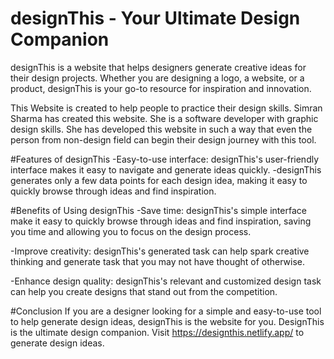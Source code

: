 # designThis - Your Ultimate Design Companion

designThis is a website that helps designers generate creative ideas for their design projects. Whether you are designing a logo, a website, or a product, designThis is your go-to resource for inspiration and innovation. 

This Website is created to help people to practice their design skills. Simran Sharma has created this website. She is a software developer with graphic design skills. She has developed this website in such a way that even the person from non-design field can begin their design journey with this tool.

#Features of designThis
  -Easy-to-use interface: designThis's user-friendly interface makes it easy to navigate and generate ideas quickly.
  -designThis generates only a few data points for each design idea, making it easy to quickly browse through ideas and find inspiration.
  
#Benefits of Using designThis
  -Save time: designThis's simple interface make it easy to quickly browse through ideas and find inspiration, saving you time and allowing you to focus on the design process.

  -Improve creativity: designThis's generated task can help spark creative thinking and generate task that you may not have thought of otherwise.

  -Enhance design quality: designThis's relevant and customized design task can help you create designs that stand out from the competition.
  
#Conclusion
If you are a designer looking for a simple and easy-to-use tool to help generate design ideas, designThis is the website for you. DesignThis is the ultimate design companion. Visit https://designthis.netlify.app/ to generate design ideas.
